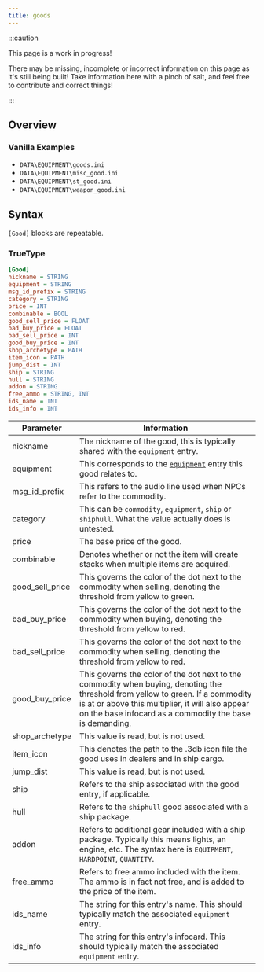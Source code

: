 ```yaml
---
title: goods
---
```


:::caution

This page is a work in progress!

There may be missing, incomplete or incorrect information on this page as it's still being built! Take information here with a pinch of salt, and feel free to contribute and correct things!

:::

## Overview


### Vanilla Examples

* `DATA\EQUIPMENT\goods.ini`
* `DATA\EQUIPMENT\misc_good.ini`
* `DATA\EQUIPMENT\st_good.ini`
* `DATA\EQUIPMENT\weapon_good.ini`

## Syntax

`[Good]` blocks are repeatable.

### TrueType

```ini
[Good]
nickname = STRING
equipment = STRING
msg_id_prefix = STRING
category = STRING
price = INT
combinable = BOOL
good_sell_price = FLOAT
bad_buy_price = FLOAT
bad_sell_price = INT
good_buy_price = INT
shop_archetype = PATH
item_icon = PATH
jump_dist = INT
ship = STRING
hull = STRING
addon = STRING
free_ammo = STRING, INT
ids_name = INT
ids_info = INT
```

| Parameter       | Information                                                                                                                                                                                                                                     |
| --------------- | ----------------------------------------------------------------------------------------------------------------------------------------------------------------------------------------------------------------------------------------------- |
| nickname        | The nickname of the good, this is typically shared with the `equipment` entry.                                                                                                                                                                  |
| equipment       | This corresponds to the [`equipment`](./equipment.md) entry this good relates to.                                                                                                                                                               |
| msg_id_prefix   | This refers to the audio line used when NPCs refer to the commodity.                                                                                                                                                                            |
| category        | This can be `commodity`, `equipment`, `ship` or `shiphull`. What the value actually does is untested.                                                                                                                                           |
| price           | The base price of the good.                                                                                                                                                                                                                     |
| combinable      | Denotes whether or not the item will create stacks when multiple items are acquired.                                                                                                                                                            |
| good_sell_price | This governs the color of the dot next to the commodity when selling, denoting the threshold from yellow to green.                                                                                                                              |
| bad_buy_price   | This governs the color of the dot next to the commodity when buying, denoting the threshold from yellow to red.                                                                                                                                 |
| bad_sell_price  | This governs the color of the dot next to the commodity when selling, denoting the threshold from yellow to red.                                                                                                                                |
| good_buy_price  | This governs the color of the dot next to the commodity when buying, denoting the threshold from yellow to green. If a commodity is at or above this multiplier, it will also appear on the base infocard as a commodity the base is demanding. |
| shop_archetype  | This value is read, but is not used.                                                                                                                                                                                                            |
| item_icon       | This denotes the path to the .3db icon file the good uses in dealers and in ship cargo.                                                                                                                                                         |
| jump_dist       | This value is read, but is not used.                                                                                                                                                                                                            |
| ship            | Refers to the ship associated with the good entry, if applicable.                                                                                                                                                                               |
| hull            | Refers to the `shiphull` good associated with a ship package.                                                                                                                                                                                   |
| addon           | Refers to additional gear included with a ship package. Typically this means lights, an engine, etc. The syntax here is `EQUIPMENT`, `HARDPOINT`, `QUANTITY`.                                                                                   |
| free_ammo       | Refers to free ammo included with the item. The ammo is in fact not free, and is added to the price of the item.                                                                                                                                |
| ids_name        | The string for this entry's name. This should typically match the associated `equipment` entry.                                                                                                                                                 |
| ids_info        | The string for this entry's infocard. This should typically match the associated `equipment` entry.                                                                                                                                             |
